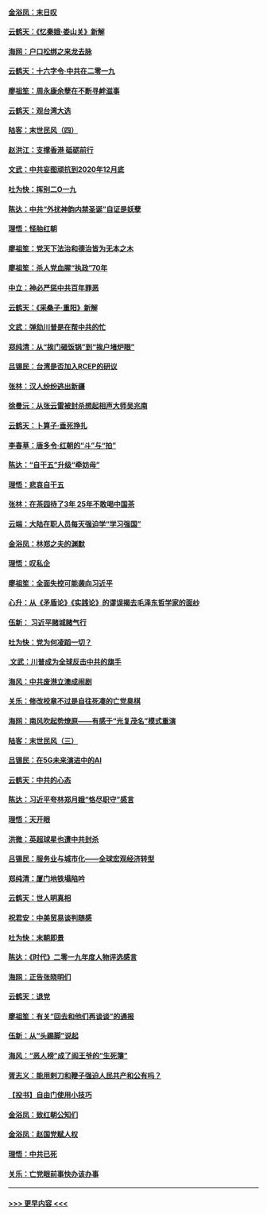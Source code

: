 #### [金浴凤：末日叹](../pages/nsc993/n11752359.md?t=12300411) 
#### [云鹤天：《忆秦娥‧娄山关》新解](../pages/nsc993/n11752348.md?t=12300411) 
#### [海网：户口松绑之来龙去脉](../pages/nsc993/n11752328.md?t=12300411) 
#### [云鹤天：十六字令‧中共在二零一九](../pages/nsc993/n11752305.md?t=12300411) 
#### [廖祖笙：周永康余孽在不断寻衅滋事](../pages/nsc993/n11751013.md?t=12300411) 
#### [云鹤天：观台湾大选](../pages/nsc993/n11751007.md?t=12300411) 
#### [陆客：末世民风（四）](../pages/nsc993/n11749203.md?t=12300411) 
#### [赵洪江：支撑香港 砥砺前行](../pages/nsc993/n11748482.md?t=12300411) 
#### [文武：中共妄图顽抗到2020年12月底](../pages/nsc993/n11748446.md?t=12300411) 
#### [吐为快：挥别二O一九](../pages/nsc993/n11748411.md?t=12300411) 
#### [陈达：中共“外扰神韵内禁圣诞”自证是妖孽](../pages/nsc993/n11748226.md?t=12300411) 
#### [理悟：怪胎红朝](../pages/nsc993/n11748206.md?t=12300411) 
#### [廖祖笙：党天下法治和德治皆为无本之木](../pages/nsc993/n11748135.md?t=12300411) 
#### [廖祖笙：杀人党血腥“执政”70年](../pages/nsc993/n11745144.md?t=12300411) 
#### [中立：神必严惩中共百年罪恶](../pages/nsc993/n11744970.md?t=12300411) 
#### [云鹤天：《采桑子‧重阳》新解](../pages/nsc993/n11744948.md?t=12300411) 
#### [文武：弹劾川普是在帮中共的忙](../pages/nsc993/n11744758.md?t=12300411) 
#### [郑纯清：从“挨门砸饭锅”到“挨户堵炉眼”](../pages/nsc993/n11744745.md?t=12300411) 
#### [吕锡民：台湾是否加入RCEP的研议](../pages/nsc993/n11744701.md?t=12300411) 
#### [张林：汉人纷纷逃出新疆](../pages/nsc993/n11743530.md?t=12300411) 
#### [徐曼沅：从张云雷被封杀想起相声大师吴兆南](../pages/nsc993/n11741816.md?t=12300411) 
#### [云鹤天：卜算子‧垂死挣扎](../pages/nsc993/n11739956.md?t=12300411) 
#### [李春草：唐多令‧红朝的“斗”与“拍”](../pages/nsc993/n11739830.md?t=12300411) 
#### [陈达：“自干五”升级“牵妨母”](../pages/nsc993/n11739724.md?t=12300411) 
#### [理悟：悲哀自干五](../pages/nsc993/n11739547.md?t=12300411) 
#### [张林：在茶园待了3年 25年不敢喝中国茶](../pages/nsc993/n11739240.md?t=12300411) 
#### [云端：大陆在职人员每天强迫学“学习强国”](../pages/nsc993/n11738735.md?t=12300411) 
#### [金浴凤：林郑之夫的渊默](../pages/nsc993/n11737735.md?t=12300411) 
#### [理悟：叹私企](../pages/nsc993/n11737715.md?t=12300411) 
#### [廖祖笙：全面失控可能袭向习近平](../pages/nsc993/n11737704.md?t=12300411) 
#### [心升：从《矛盾论》《实践论》的谬误揭去毛泽东哲学家的面纱](../pages/nsc993/n11736962.md?t=12300411) 
#### [伍新： 习近平赌城赌气行](../pages/nsc993/n11736929.md?t=12300411) 
#### [吐为快：党为何凌蹈一切？](../pages/nsc993/n11736915.md?t=12300411) 
#### [ 文武：川普成为全球反击中共的旗手](../pages/nsc993/n11736882.md?t=12300411) 
#### [海风：中共废港立澳成闹剧](../pages/nsc993/n11735857.md?t=12300411) 
#### [关乐：修改校章不过是自往死凑的亡党臭棋](../pages/nsc993/n11735097.md?t=12300411) 
#### [海网：南风吹起势燎原——有感于“光复茂名”模式重演](../pages/nsc993/n11732308.md?t=12300411) 
#### [陆客：末世民风（三）](../pages/nsc993/n11732211.md?t=12300411) 
#### [吕锡民：在5G未来演进中的AI](../pages/nsc993/n11730010.md?t=12300411) 
#### [云鹤天：中共的心态](../pages/nsc993/n11729906.md?t=12300411) 
#### [陈达：习近平夸林郑月娥“恪尽职守”感言](../pages/nsc993/n11729881.md?t=12300411) 
#### [理悟：天开眼](../pages/nsc993/n11729699.md?t=12300411) 
#### [洪微：英超球星也遭中共封杀](../pages/nsc993/n11727243.md?t=12300411) 
#### [吕锡民：服务业与城市化——全球宏观经济转型](../pages/nsc993/n11725845.md?t=12300411) 
#### [郑纯清：厦门地铁塌陷吟](../pages/nsc993/n11725813.md?t=12300411) 
#### [云鹤天：世人明真相](../pages/nsc993/n11725621.md?t=12300411) 
#### [祝君安：中美贸易谈判随感](../pages/nsc993/n11725609.md?t=12300411) 
#### [吐为快：末朝即景](../pages/nsc993/n11723365.md?t=12300411) 
#### [陈达：《时代》二零一九年度人物评选感言](../pages/nsc993/n11723337.md?t=12300411) 
#### [海网：正告张晓明们](../pages/nsc993/n11723228.md?t=12300411) 
#### [云鹤天：退党](../pages/nsc993/n11723056.md?t=12300411) 
#### [廖祖笙：有关“回去和他们再谈谈”的通报](../pages/nsc993/n11722442.md?t=12300411) 
#### [伍新：从“头踢脚”说起](../pages/nsc993/n11722429.md?t=12300411) 
#### [海风：“恶人榜”成了阎王爷的“生死簿”](../pages/nsc993/n11722272.md?t=12300411) 
#### [胥志义：能用剌刀和鞭子强迫人民共产和公有吗？](../pages/nsc993/n11720569.md?t=12300411) 
#### [【投书】自由门使用小技巧](../pages/nsc993/n11720180.md?t=12300411) 
#### [金浴凤：致红朝公知们](../pages/nsc993/n11720563.md?t=12300411) 
#### [金浴凤：赵国党赋人权](../pages/nsc993/n11720533.md?t=12300411) 
#### [理悟：中共已死](../pages/nsc993/n11720233.md?t=12300411) 
#### [关乐：亡党眼前事快办该办事](../pages/nsc993/n11719160.md?t=12300411) 

----
#### [ >>> 更早内容 <<< ](../indexes/nsc993-earlier.md)
